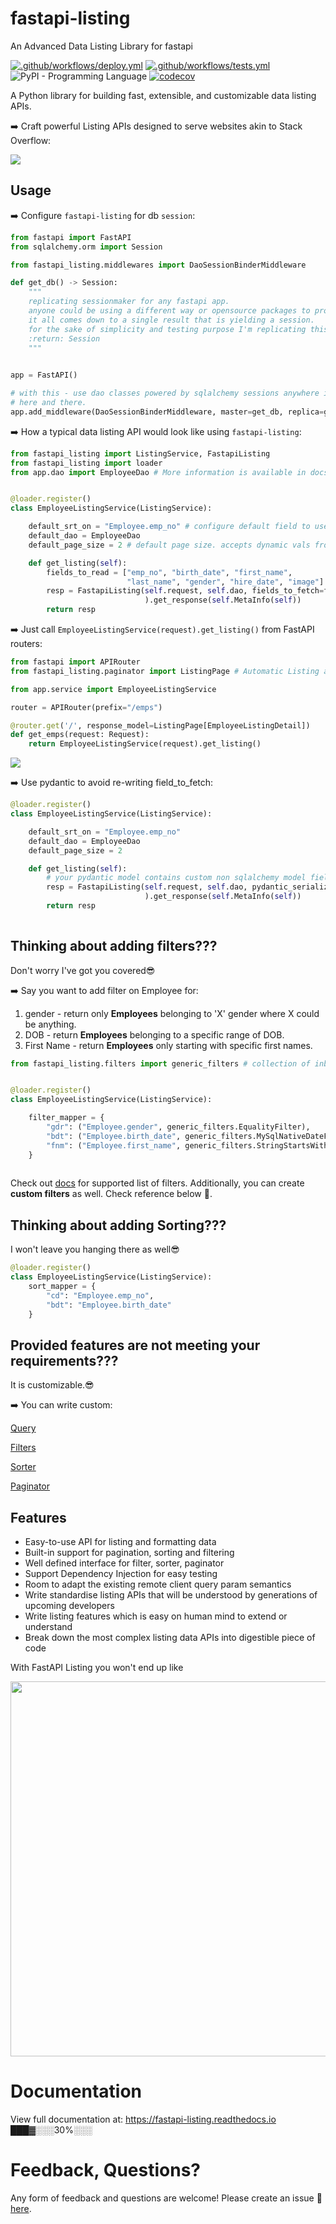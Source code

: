 # fastapi-listing

An Advanced Data Listing Library for fastapi

[![.github/workflows/deploy.yml](https://github.com/danielhasan1/fastapi-listing/actions/workflows/deploy.yml/badge.svg)](https://github.com/danielhasan1/fastapi-listing/actions/workflows/deploy.yml)
[![.github/workflows/tests.yml](https://github.com/danielhasan1/fastapi-listing/actions/workflows/tests.yml/badge.svg)](https://github.com/danielhasan1/fastapi-listing/actions/workflows/tests.yml) ![PyPI - Programming Language](https://img.shields.io/pypi/pyversions/fastapi-listing.svg?color=%2334D058)
[![codecov](https://codecov.io/gh/danielhasan1/fastapi-listing/branch/dev/graph/badge.svg?token=U29ZRNAH8I)](https://codecov.io/gh/danielhasan1/fastapi-listing)


A Python library for building fast, extensible, and customizable data listing APIs.

➡️ Craft powerful Listing APIs designed to serve websites akin to Stack Overflow:

![](https://drive.google.com/uc?export=view&id=1dXgWpVzC2sP0fllm3_fIrGuerOiaaDN1)

## Usage
➡️ Configure `fastapi-listing` for db `session`:
```python
from fastapi import FastAPI
from sqlalchemy.orm import Session

from fastapi_listing.middlewares import DaoSessionBinderMiddleware

def get_db() -> Session:
    """
    replicating sessionmaker for any fastapi app.
    anyone could be using a different way or opensource packages to produce sessions.
    it all comes down to a single result that is yielding a session.
    for the sake of simplicity and testing purpose I'm replicating this behaviour in this way.
    :return: Session
    """

    
app = FastAPI()

# with this - use dao classes powered by sqlalchemy sessions anywhere in your project. no more passing sessions as args 
# here and there.
app.add_middleware(DaoSessionBinderMiddleware, master=get_db, replica=get_db)
```
➡️ How a typical data listing API would look like using `fastapi-listing`:
```python
from fastapi_listing import ListingService, FastapiListing
from fastapi_listing import loader
from app.dao import EmployeeDao # More information is available in docs


@loader.register()
class EmployeeListingService(ListingService):

    default_srt_on = "Employee.emp_no" # configure default field to use for sorting data set.
    default_dao = EmployeeDao
    default_page_size = 2 # default page size. accepts dynamic vals from client

    def get_listing(self):
        fields_to_read = ["emp_no", "birth_date", "first_name",
                          "last_name", "gender", "hire_date", "image"]
        resp = FastapiListing(self.request, self.dao, fields_to_fetch=fields_to_read
                              ).get_response(self.MetaInfo(self))
        return resp
```

➡️ Just call `EmployeeListingService(request).get_listing()` from FastAPI routers:

```python
from fastapi import APIRouter
from fastapi_listing.paginator import ListingPage # Automatic Listing api doc Generation. You can use it as adapter to change meta info in page layout.

from app.service import EmployeeListingService

router = APIRouter(prefix="/emps")

@router.get('/', response_model=ListingPage[EmployeeListingDetail])
def get_emps(request: Request):
    return EmployeeListingService(request).get_listing()
```

![](https://drive.google.com/uc?export=view&id=1amgrAdGP7WvXfiNlCYJZPC9fz4_1CidE)

➡️ Use pydantic to avoid re-writing field_to_fetch:
```python
@loader.register()
class EmployeeListingService(ListingService):

    default_srt_on = "Employee.emp_no"
    default_dao = EmployeeDao
    default_page_size = 2

    def get_listing(self):
        # your pydantic model contains custom non sqlalchemy model fields? pass custom_fields=True
        resp = FastapiListing(self.request, self.dao, pydantic_serializer=EmployeeListingDetail
                              ).get_response(self.MetaInfo(self))
        return resp
        
```

## Thinking about adding filters???
Don't worry I've got you covered😎

➡️ Say you want to add filter on Employee for:
1.  gender - return only **Employees** belonging to 'X' gender where X could be anything.
2.  DOB - return **Employees** belonging to a specific range of DOB.
3.  First Name - return **Employees** only starting with specific first names.
```python
from fastapi_listing.filters import generic_filters # collection of inbuilt filters


@loader.register()
class EmployeeListingService(ListingService):

    filter_mapper = {
        "gdr": ("Employee.gender", generic_filters.EqualityFilter),
        "bdt": ("Employee.birth_date", generic_filters.MySqlNativeDateFormateRangeFilter),
        "fnm": ("Employee.first_name", generic_filters.StringStartsWithFilter),
    }
    
```
Check out [docs](https://fastapi-listing.readthedocs.io/en/latest/tutorials.html#adding-filters-to-your-listing-api) for supported list of filters.
Additionally, you can create **custom filters** as well. Check reference below 📝.
## Thinking about adding Sorting???
I won't leave you hanging there as well😎
```python
@loader.register()
class EmployeeListingService(ListingService):
    sort_mapper = {
        "cd": "Employee.emp_no",
        "bdt": "Employee.birth_date"
    }

```
## Provided features are not meeting your requirements???
It is customizable.😎

➡️ You can write custom:

[Query](https://fastapi-listing.readthedocs.io/en/latest/tutorials.html#customising-your-listing-query)

[Filters](https://fastapi-listing.readthedocs.io/en/latest/tutorials.html#customising-your-filters)

[Sorter](https://fastapi-listing.readthedocs.io/en/latest/tutorials.html#adding-sorters-to-your-listing-api)

[Paginator](https://fastapi-listing.readthedocs.io/en/latest/tutorials.html#pagination-strategy)

## Features

 - Easy-to-use API for listing and formatting data
 - Built-in support for pagination, sorting and filtering
 - Well defined interface for filter, sorter, paginator
 - Support Dependency Injection for easy testing
 - Room to adapt the existing remote client query param semantics
 - Write standardise listing APIs that will be understood by generations of upcoming developers
 - Write listing features which is easy on human mind to extend or understand
 - Break down the most complex listing data APIs into digestible piece of code 

With FastAPI Listing you won't end up like

<img src="https://drive.google.com/uc?export=view&id=1C2ZHltxpdyq4YmBsnbOu4HF9JGt6uMfQ" width="600" height="600"/>

# Documentation
View full documentation at: https://fastapi-listing.readthedocs.io ███▓️░️░️░30%️░️░️░️



# Feedback, Questions?

Any form of feedback and questions are welcome! Please create an issue  💭
[here](https://github.com/danielhasan1/fastapi-listing/issues/new).